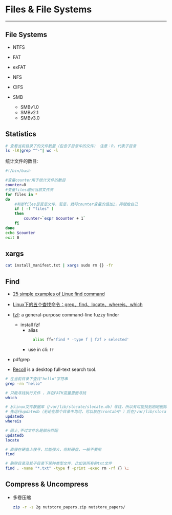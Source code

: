 # Files & File Systems

-----

## File Systems

* NTFS

* FAT

* exFAT

* NFS

* CIFS

* SMB
    * SMBv1.0
    * SMBv2.1
    * SMBv3.0



## Statistics

```sh
# 查看当前目录下的文件数量（包含子目录中的文件） 注意：R，代表子目录
ls -lR|grep "^-"| wc -l
```

统计文件的数目:

```bash
#!/bin/bash

#变量counter用于统计文件的数目
counter=0
#变量files遍历当前文件夹
for files in *
do
	#判断files是否是文件，若是，就将counter变量的值加1，再赋给自己
	if [ -f "files" ]
	then
		counter=`expr $counter + 1`
	fi
done
echo $counter
exit 0
```

## xargs

```sh
cat install_manifest.txt | xargs sudo rm {} -fr
```

## Find

* [25 simple examples of Linux find command](http://www.binarytides.com/linux-find-command-examples/)

* [Linux下的五个查找命令：grep、find、locate、whereis、which](http://www.cnblogs.com/wanqieddy/archive/2011/07/15/2107071.html)

* [fzf](https://github.com/junegunn/fzf): a general-purpose command-line fuzzy finder
  - install fzf
	- alias
	  ```sh
		alias ff='find * -type f | fzf > selected'
		```
	- use in cli: `ff`

* pdfgrep

* [Recoll](https://www.lesbonscomptes.com/recoll/) is a desktop full-text search tool.

```bash
# 在当前目录下查找"hello"字符串
grep -rn "hello"

# 只能寻找执行文件 ，并在PATH变量里面寻找
which

# 从linux文件数据库（/var/lib/slocate/slocate.db）寻找，所以有可能找到刚刚删除或者没有发现新建的文件
# 先运行updatedb（无论在那个目录中均可，可以放在crontab中 ）后在/var/lib/slocate/下生成 slocate.db 数据库即可快速查找，在命令提示符下直接执行#updatedb命令即可
updatedb
whereis

# 同上,不过文件名是部分匹配
updatedb
locate

# 直接在硬盘上搜寻，功能强大，但耗硬盘，一般不要用
find

# 删除目录及其子目录下某种类型文件，比如说所有的txt文件
find . -name "*.txt" -type f -print -exec rm -rf {} \;
```


## Compress & Uncompress

* 多卷压缩
  ```sh
  zip -r -s 2g nutstore_papers.zip nutstore_papers/
  ```
